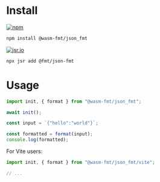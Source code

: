 # Install

[![npm](https://img.shields.io/npm/v/@wasm-fmt/json_fmt)](https://www.npmjs.com/package/@wasm-fmt/json_fmt)

```bash
npm install @wasm-fmt/json_fmt
```

[![jsr.io](https://jsr.io/badges/@fmt/json-fmt)](https://jsr.io/@fmt/json-fmt)

```bash
npx jsr add @fmt/json-fmt
```

# Usage

```javascript
import init, { format } from "@wasm-fmt/json_fmt";

await init();

const input = `{"hello":"world"}`;

const formatted = format(input);
console.log(formatted);
```

For Vite users:

```JavaScript
import init, { format } from "@wasm-fmt/json_fmt/vite";

// ...
```
